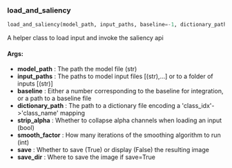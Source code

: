 

### load_and_saliency
```python
load_and_saliency(model_path, input_paths, baseline=-1, dictionary_path=None, strip_alpha=False, smooth_factor=7, save=False, save_dir=None)
```
A helper class to load input and invoke the saliency api

#### Args:

* **model_path** :  The path the model file (str)
* **input_paths** :  The paths to model input files [(str),...] or to a folder of inputs [(str)]
* **baseline** :  Either a number corresponding to the baseline for integration, or a path to a baseline file
* **dictionary_path** :  The path to a dictionary file encoding a 'class_idx'->'class_name' mapping
* **strip_alpha** :  Whether to collapse alpha channels when loading an input (bool)
* **smooth_factor** :  How many iterations of the smoothing algorithm to run (int)
* **save** :  Whether to save (True) or display (False) the resulting image
* **save_dir** :  Where to save the image if save=True